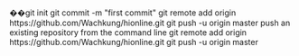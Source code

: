 ��g i t   i n i t  
 g i t   c o m m i t   - m   " f i r s t   c o m m i t "  
 g i t   r e m o t e   a d d   o r i g i n   h t t p s : / / g i t h u b . c o m / W a c h k u n g / h i o n l i n e . g i t  
 g i t   p u s h   - u   o r i g i n   m a s t e r  
  
 p u s h   a n   e x i s t i n g   r e p o s i t o r y   f r o m   t h e   c o m m a n d   l i n e  
  
 g i t   r e m o t e   a d d   o r i g i n   h t t p s : / / g i t h u b . c o m / W a c h k u n g / h i o n l i n e . g i t  
 g i t   p u s h   - u   o r i g i n   m a s t e r  
  
 
